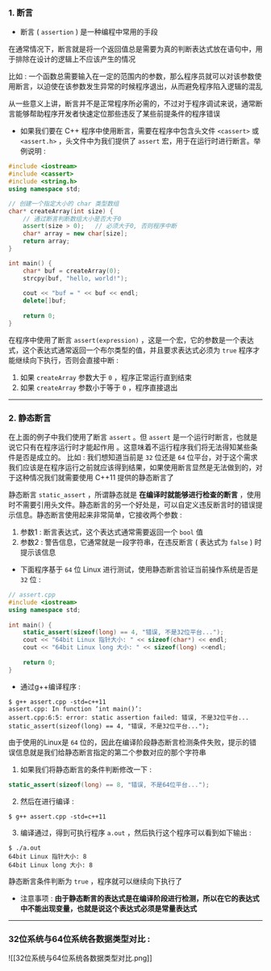 ### 1. 断言
- 断言 ( `assertion` ) 是一种编程中常用的手段

在通常情况下，断言就是将一个返回值总是需要为真的判断表达式放在语句中，用于排除在设计的逻辑上不应该产生的情况

比如 :    一个函数总需要输入在一定的范围内的参数，那么程序员就可以对该参数使用断言，以迫使在该参数发生异常的时候程序退出，从而避免程序陷入逻辑的混乱

从一些意义上讲，断言并不是正常程序所必需的，不过对于程序调试来说，通常断言能够帮助程序开发者快速定位那些违反了某些前提条件的程序错误

- 如果我们要在 C++ 程序中使用断言，需要在程序中包含头文件 `<cassert>` 或`<assert.h>` ，头文件中为我们提供了 `assert` 宏，用于在运行时进行断言。举例说明 :
```cpp
#include <iostream>
#include <cassert>
#include <string.h>
using namespace std;

// 创建一个指定大小的 char 类型数组
char* createArray(int size) {
    // 通过断言判断数组大小是否大于0
    assert(size > 0);	// 必须大于0, 否则程序中断
    char* array = new char[size];
    return array;
}

int main() {
    char* buf = createArray(0);
    strcpy(buf, "hello, world!");
    
    cout << "buf = " << buf << endl;
	delete[]buf;
    
    return 0;
}
```
在程序中使用了断言 `assert(expression)` ，这是一个宏，它的参数是一个表达式，这个表达式通常返回一个布尔类型的值，并且要求表达式必须为 `true` 程序才能继续向下执行，否则会直接中断 :
1. 如果 `createArray` 参数大于 `0` ，程序正常运行直到结束
2. 如果 `createArray` 参数小于等于 `0` ，程序直接退出


---

### 2. 静态断言

在上面的例子中我们使用了断言 `assert` 。但 `assert` 是一个运行时断言，也就是说它只有在程序运行时才能起作用 。这意味着不运行程序我们将无法得知某些条件是否是成立的。 比如 :    我们想知道当前是 `32` 位还是 `64` 位平台，对于这个需求我们应该是在程序运行之前就应该得到结果，如果使用断言显然是无法做到的，对于这种情况我们就需要使用 C++11 提供的静态断言了

静态断言 `static_assert` ，所谓静态就是 **在编译时就能够进行检查的断言** ，使用时不需要引用头文件。静态断言的另一个好处是，可以自定义违反断言时的错误提示信息。静态断言使用起来非常简单，它接收两个参数 :

1. 参数1 :    断言表达式，这个表达式通常需要返回一个 `bool` 值
2. 参数2 :    警告信息，它通常就是一段字符串，在违反断言 ( 表达式为 `false` ) 时提示该信息

- 下面程序基于 `64` 位 Linux 进行测试，使用静态断言验证当前操作系统是否是 `32` 位 :
```cpp
// assert.cpp
#include <iostream>                                         
using namespace std;
  
int main() {
    static_assert(sizeof(long) == 4, "错误, 不是32位平台...");
    cout << "64bit Linux 指针大小: " << sizeof(char*) << endl;
    cout << "64bit Linux long 大小: " << sizeof(long) <<endl;
  
    return 0;
}
```

- 通过g++编译程序 :
```Shell
$ g++ assert.cpp -std=c++11
assert.cpp: In function ‘int main()’:
assert.cpp:6:5: error: static assertion failed: 错误, 不是32位平台...
static_assert(sizeof(long) == 4, "错误, 不是32位平台...");
```
由于使用的Linux是 `64` 位的，因此在编译阶段静态断言检测条件失败，提示的错误信息就是我们给静态断言指定的第二个参数对应的那个字符串

1. 如果我们将静态断言的条件判断修改一下 :
```cpp
static_assert(sizeof(long) == 8, "错误, 不是64位平台...");
```

2. 然后在进行编译 : 
```Shell
$ g++ assert.cpp -std=c++11
```

3. 编译通过，得到可执行程序 `a.out` ，然后执行这个程序可以看到如下输出 :
```Shell
$ ./a.out 
64bit Linux 指针大小: 8
64bit Linux long 大小: 8
```
静态断言条件判断为 `true` ，程序就可以继续向下执行了

- 注意事项 :
	**由于静态断言的表达式是在编译阶段进行检测，所以在它的表达式中不能出现变量，也就是说这个表达式必须是常量表达式**


---

### 32位系统与64位系统各数据类型对比 :

![[32位系统与64位系统各数据类型对比.png]]

